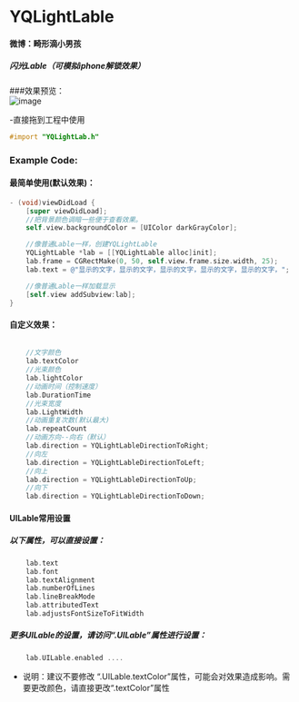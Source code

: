 # YQLightLable

#### 微博：畸形滴小男孩
##### 闪光Lable（可模拟iphone解锁效果）

###效果预览：</br>
 ![image](https://github.com/976431yang/YQLightLable/blob/master/YQLightLableDemo/Screenshot/2017-07-20-10_24_41.gif)

-直接拖到工程中使用
```objective-c
#import "YQLightLab.h"
```
### Example Code:
#### 最简单使用(默认效果)：
```objective-c
- (void)viewDidLoad {
    [super viewDidLoad];
    //把背景颜色调暗一些便于查看效果。
    self.view.backgroundColor = [UIColor darkGrayColor];

    //像普通Lable一样，创建YQLightLable
    YQLightLable *lab = [[YQLightLable alloc]init];
    lab.frame = CGRectMake(0, 50, self.view.frame.size.width, 25);
    lab.text = @"显示的文字，显示的文字，显示的文字，显示的文字，显示的文字，";

    //像普通Lable一样加载显示
    [self.view addSubview:lab];
}
```

#### 自定义效果：
```objective-c
	
	//文字颜色
	lab.textColor
	//光束颜色
	lab.lightColor
	//动画时间（控制速度）
	lab.DurationTime
	//光束宽度
	lab.LightWidth
	//动画重复次数(默认最大)
	lab.repeatCount
	//动画方向--向右（默认）
	lab.direction = YQLightLableDirectionToRight;
	//向左
	lab.direction = YQLightLableDirectionToLeft;
	//向上
	lab.direction = YQLightLableDirectionToUp;
	//向下
	lab.direction = YQLightLableDirectionToDown;
```

#### UILable常用设置
##### 以下属性，可以直接设置：
```objective-c
	lab.text
	lab.font
	lab.textAlignment
	lab.numberOfLines
	lab.lineBreakMode
	lab.attributedText
	lab.adjustsFontSizeToFitWidth
```
##### 更多UILable的设置，请访问“.UILable”属性进行设置：
```objective-c
	lab.UILable.enabled ....
```

- 说明：建议不要修改 “.UILable.textColor”属性，可能会对效果造成影响。需要更改颜色，请直接更改“.textColor”属性